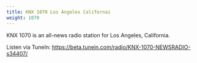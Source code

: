 ```yaml
---
title: KNX 1070 Los Angeles Californai
weight: 1070
---
```

KNX 1070 is an all-news radio station for Los Angeles, California.

<!--more-->

Listen via TuneIn: https://beta.tunein.com/radio/KNX-1070-NEWSRADIO-s34407/
